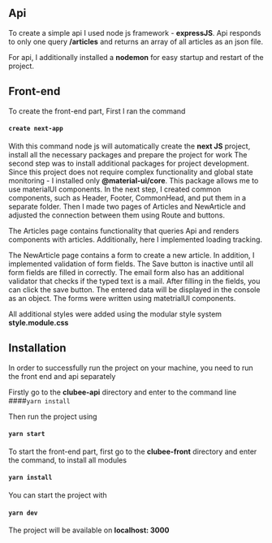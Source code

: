 ## Api
To create a simple api I used node js framework - **expressJS**. Api responds to only one query **/articles** and returns an array of all articles as an json file.

For api, I additionally installed a **nodemon** for easy startup and restart of the project.

## Front-end
To create the front-end part, First I ran the command 
#### `create next-app`
With this command node js will automatically create the **next JS** project, install all the necessary packages and prepare the project for work
The second step was to install additional packages for project development.
Since this project does not require complex functionality and global state monitoring - I installed only **@material-ui/core**. This package allows me to use materialUI components.
In the next step, I created common components, such as Header, Footer, CommonHead, and put them in a separate folder.
Then I made two pages of Articles and NewArticle and adjusted the connection between them using Route and buttons.

The Articles page contains functionality that queries Api and renders components with articles.
Additionally, here I implemented loading tracking.

The NewArticle page contains a form to create a new article.
In addition, I implemented validation of form fields.
The Save button is inactive until all form fields are filled in correctly. The email form also has an additional validator that checks if the typed text is a mail.
After filling in the fields, you can click the save button. The entered data will be displayed in the console as an object.
The forms were written using matetrialUI components.

All additional styles were added using the modular style system **style.module.css**

## Installation
In order to successfully run the project on your machine, you need to run the front end and api separately

Firstly go to the **clubee-api** directory and enter to the command line
####`yarn install` 

Then run the project using 
#### `yarn start` 

To start the front-end part, first go to the **clubee-front** directory and enter the command, to install all modules
#### `yarn install`
You can start the project with 
#### `yarn dev`
The project will be available on **localhost: 3000**
